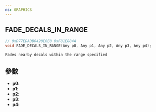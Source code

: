 ```yaml
---
ns: GRAPHICS
---
```

## FADE_DECALS_IN_RANGE

```c
// 0xD77EDADB0420E6E0 0xF81E884A
void FADE_DECALS_IN_RANGE(Any p0, Any p1, Any p2, Any p3, Any p4);
```

```
Fades nearby decals within the range specified  
```

## 參數
* **p0**: 
* **p1**: 
* **p2**: 
* **p3**: 
* **p4**: 


